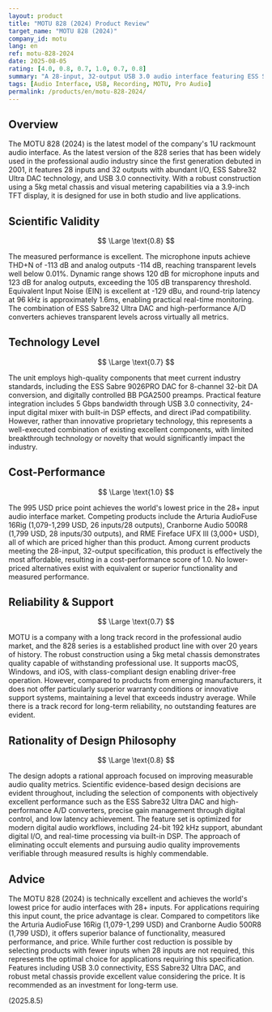 ```yaml
---
layout: product
title: "MOTU 828 (2024) Product Review"
target_name: "MOTU 828 (2024)"
company_id: motu
lang: en
ref: motu-828-2024
date: 2025-08-05
rating: [4.0, 0.8, 0.7, 1.0, 0.7, 0.8]
summary: "A 28-input, 32-output USB 3.0 audio interface featuring ESS Sabre32 Ultra DAC. Delivers excellent measured performance and achieves the world's lowest price for audio interfaces with 28+ inputs."
tags: [Audio Interface, USB, Recording, MOTU, Pro Audio]
permalink: /products/en/motu-828-2024/
---
```


## Overview

The MOTU 828 (2024) is the latest model of the company's 1U rackmount audio interface. As the latest version of the 828 series that has been widely used in the professional audio industry since the first generation debuted in 2001, it features 28 inputs and 32 outputs with abundant I/O, ESS Sabre32 Ultra DAC technology, and USB 3.0 connectivity. With a robust construction using a 5kg metal chassis and visual metering capabilities via a 3.9-inch TFT display, it is designed for use in both studio and live applications.

## Scientific Validity

$$ \Large \text{0.8} $$

The measured performance is excellent. The microphone inputs achieve THD+N of -113 dB and analog outputs -114 dB, reaching transparent levels well below 0.01%. Dynamic range shows 120 dB for microphone inputs and 123 dB for analog outputs, exceeding the 105 dB transparency threshold. Equivalent Input Noise (EIN) is excellent at -129 dBu, and round-trip latency at 96 kHz is approximately 1.6ms, enabling practical real-time monitoring. The combination of ESS Sabre32 Ultra DAC and high-performance A/D converters achieves transparent levels across virtually all metrics.

## Technology Level

$$ \Large \text{0.7} $$

The unit employs high-quality components that meet current industry standards, including the ESS Sabre 9026PRO DAC for 8-channel 32-bit DA conversion, and digitally controlled BB PGA2500 preamps. Practical feature integration includes 5 Gbps bandwidth through USB 3.0 connectivity, 24-input digital mixer with built-in DSP effects, and direct iPad compatibility. However, rather than innovative proprietary technology, this represents a well-executed combination of existing excellent components, with limited breakthrough technology or novelty that would significantly impact the industry.

## Cost-Performance

$$ \Large \text{1.0} $$

The 995 USD price point achieves the world's lowest price in the 28+ input audio interface market. Competing products include the Arturia AudioFuse 16Rig (1,079-1,299 USD, 26 inputs/28 outputs), Cranborne Audio 500R8 (1,799 USD, 28 inputs/30 outputs), and RME Fireface UFX III (3,000+ USD), all of which are priced higher than this product. Among current products meeting the 28-input, 32-output specification, this product is effectively the most affordable, resulting in a cost-performance score of 1.0. No lower-priced alternatives exist with equivalent or superior functionality and measured performance.

## Reliability & Support

$$ \Large \text{0.7} $$

MOTU is a company with a long track record in the professional audio market, and the 828 series is a established product line with over 20 years of history. The robust construction using a 5kg metal chassis demonstrates quality capable of withstanding professional use. It supports macOS, Windows, and iOS, with class-compliant design enabling driver-free operation. However, compared to products from emerging manufacturers, it does not offer particularly superior warranty conditions or innovative support systems, maintaining a level that exceeds industry average. While there is a track record for long-term reliability, no outstanding features are evident.

## Rationality of Design Philosophy

$$ \Large \text{0.8} $$

The design adopts a rational approach focused on improving measurable audio quality metrics. Scientific evidence-based design decisions are evident throughout, including the selection of components with objectively excellent performance such as the ESS Sabre32 Ultra DAC and high-performance A/D converters, precise gain management through digital control, and low latency achievement. The feature set is optimized for modern digital audio workflows, including 24-bit 192 kHz support, abundant digital I/O, and real-time processing via built-in DSP. The approach of eliminating occult elements and pursuing audio quality improvements verifiable through measured results is highly commendable.

## Advice

The MOTU 828 (2024) is technically excellent and achieves the world's lowest price for audio interfaces with 28+ inputs. For applications requiring this input count, the price advantage is clear. Compared to competitors like the Arturia AudioFuse 16Rig (1,079-1,299 USD) and Cranborne Audio 500R8 (1,799 USD), it offers superior balance of functionality, measured performance, and price. While further cost reduction is possible by selecting products with fewer inputs when 28 inputs are not required, this represents the optimal choice for applications requiring this specification. Features including USB 3.0 connectivity, ESS Sabre32 Ultra DAC, and robust metal chassis provide excellent value considering the price. It is recommended as an investment for long-term use.

(2025.8.5)
